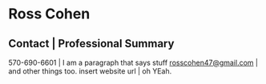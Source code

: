 # Ross Cohen


## Contact            | Professional Summary
570-690-6601          | I am a paragraph that says stuff
rosscohen47@gmail.com | and other things too.
insert website url    | oh YEah.
